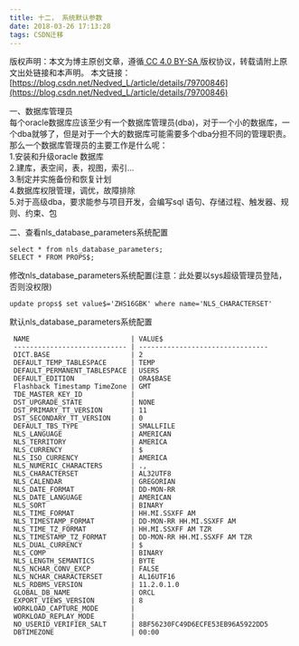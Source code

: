 ```yaml
---
title: 十二， 系统默认参数
date: 2018-03-26 17:13:28
tags: CSDN迁移
---
```

 [ ](http://creativecommons.org/licenses/by-sa/4.0/) 版权声明：本文为博主原创文章，遵循[ CC 4.0 BY-SA ](http://creativecommons.org/licenses/by-sa/4.0/)版权协议，转载请附上原文出处链接和本声明。  本文链接：[https://blog.csdn.net/Nedved_L/article/details/79700846](https://blog.csdn.net/Nedved_L/article/details/79700846)   
    
  一、数据库管理员   
 每个oracle数据库应该至少有一个数据库管理员(dba)，对于一个小的数据库，一个dba就够了，但是对于一个大的数据库可能需要多个dba分担不同的管理职责。那么一个数据库管理员的主要工作是什么呢：   
 1.安装和升级oracle 数据库   
 2.建库，表空间，表，视图，索引…   
 3.制定并实施备份和恢复计划   
 4.数据库权限管理，调优，故障排除   
 5.对于高级dba，要求能参与项目开发，会编写sql 语句、存储过程、触发器、规则、约束、包

 二、查看nls_database_parameters系统配置

 
```
select * from nls_database_parameters;
SELECT * FROM PROPS$;
```
 修改nls_database_parameters系统配置(注意：此处要以sys超级管理员登陆，否则没权限)

 
```
update props$ set value$='ZHS16GBK' where name='NLS_CHARACTERSET'
```
 默认nls_database_parameters系统配置

 
     NAME                         | VALUE$                          
     ---------------------------- | -------------------------------- 
     DICT.BASE                    | 2                               
     DEFAULT_TEMP_TABLESPACE      | TEMP                            
     DEFAULT_PERMANENT_TABLESPACE | USERS                           
     DEFAULT_EDITION              | ORA$BASE                        
     Flashback Timestamp TimeZone | GMT                             
     TDE_MASTER_KEY_ID            |                                 
     DST_UPGRADE_STATE            | NONE                            
     DST_PRIMARY_TT_VERSION       | 11                              
     DST_SECONDARY_TT_VERSION     | 0                               
     DEFAULT_TBS_TYPE             | SMALLFILE                       
     NLS_LANGUAGE                 | AMERICAN                        
     NLS_TERRITORY                | AMERICA                         
     NLS_CURRENCY                 | $                               
     NLS_ISO_CURRENCY             | AMERICA                         
     NLS_NUMERIC_CHARACTERS       | .,                              
     NLS_CHARACTERSET             | AL32UTF8                        
     NLS_CALENDAR                 | GREGORIAN                       
     NLS_DATE_FORMAT              | DD-MON-RR                       
     NLS_DATE_LANGUAGE            | AMERICAN                        
     NLS_SORT                     | BINARY                          
     NLS_TIME_FORMAT              | HH.MI.SSXFF AM                  
     NLS_TIMESTAMP_FORMAT         | DD-MON-RR HH.MI.SSXFF AM        
     NLS_TIME_TZ_FORMAT           | HH.MI.SSXFF AM TZR              
     NLS_TIMESTAMP_TZ_FORMAT      | DD-MON-RR HH.MI.SSXFF AM TZR    
     NLS_DUAL_CURRENCY            | $                               
     NLS_COMP                     | BINARY                          
     NLS_LENGTH_SEMANTICS         | BYTE                            
     NLS_NCHAR_CONV_EXCP          | FALSE                           
     NLS_NCHAR_CHARACTERSET       | AL16UTF16                       
     NLS_RDBMS_VERSION            | 11.2.0.1.0                      
     GLOBAL_DB_NAME               | ORCL                            
     EXPORT_VIEWS_VERSION         | 8                               
     WORKLOAD_CAPTURE_MODE        |                                 
     WORKLOAD_REPLAY_MODE         |                                 
     NO_USERID_VERIFIER_SALT      | 8BF56230FC49D6ECFE53EB96A5922DD5
     DBTIMEZONE                   | 00:00                           

   
  